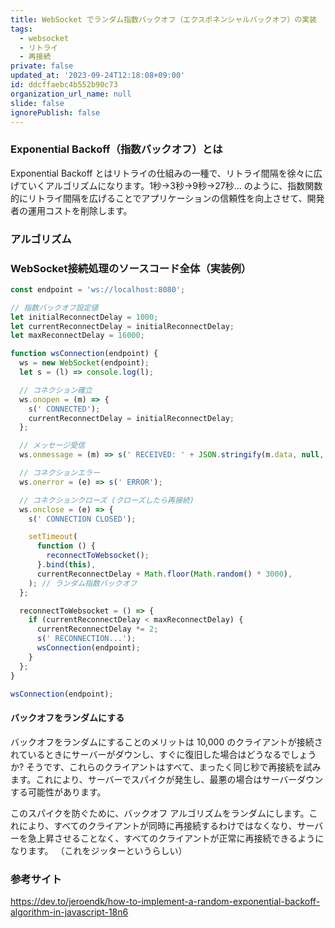 ```yaml
---
title: WebSocket でランダム指数バックオフ（エクスポネンシャルバックオフ）の実装
tags:
  - websocket
  - リトライ
  - 再接続
private: false
updated_at: '2023-09-24T12:18:08+09:00'
id: ddcffaebc4b552b90c73
organization_url_name: null
slide: false
ignorePublish: false
---
```


### Exponential Backoff（指数バックオフ）とは

Exponential Backoff とはリトライの仕組みの一種で、リトライ間隔を徐々に広げていくアルゴリズムになります。1秒→3秒→9秒→27秒... のように、指数関数的にリトライ間隔を広げることでアプリケーションの信頼性を向上させて、開発者の運用コストを削除します。

### アルゴリズム

### WebSocket接続処理のソースコード全体（実装例）

```js
const endpoint = 'ws://localhost:8080';

// 指数バックオフ設定値
let initialReconnectDelay = 1000;
let currentReconnectDelay = initialReconnectDelay;
let maxReconnectDelay = 16000;

function wsConnection(endpoint) {
  ws = new WebSocket(endpoint);
  let s = (l) => console.log(l);

  // コネクション確立
  ws.onopen = (m) => {
    s(' CONNECTED');
    currentReconnectDelay = initialReconnectDelay;
  };

  // メッセージ受信
  ws.onmessage = (m) => s(' RECEIVED: ' + JSON.stringify(m.data, null, 3));

  // コネクションエラー
  ws.onerror = (e) => s(' ERROR');

  // コネクションクローズ (クローズしたら再接続)
  ws.onclose = (e) => {
    s(' CONNECTION CLOSED');

    setTimeout(
      function () {
        reconnectToWebsocket();
      }.bind(this),
      currentReconnectDelay + Math.floor(Math.random() * 3000),
    ); // ランダム指数バックオフ
  };

  reconnectToWebsocket = () => {
    if (currentReconnectDelay < maxReconnectDelay) {
      currentReconnectDelay *= 2;
      s(' RECONNECTION...');
      wsConnection(endpoint);
    }
  };
}

wsConnection(endpoint);
```

#### バックオフをランダムにする

バックオフをランダムにすることのメリットは 10,000 のクライアントが接続されているときにサーバーがダウンし、すぐに復旧した場合はどうなるでしょうか? そうです、これらのクライアントはすべて、まったく同じ秒で再接続を試みます。これにより、サーバーでスパイクが発生し、最悪の場合はサーバーダウンする可能性があります。

このスパイクを防ぐために、バックオフ アルゴリズムをランダムにします。これにより、すべてのクライアントが同時に再接続するわけではなくなり、サーバーを急上昇させることなく、すべてのクライアントが正常に再接続できるようになります。
（これをジッターというらしい）

### 参考サイト

https://dev.to/jeroendk/how-to-implement-a-random-exponential-backoff-algorithm-in-javascript-18n6
